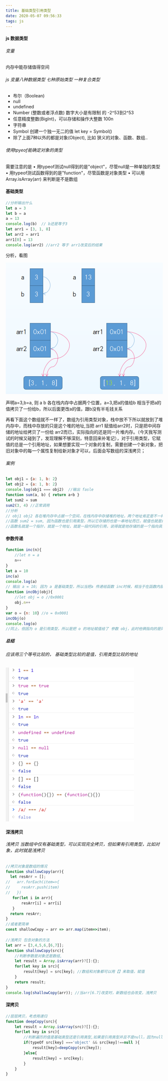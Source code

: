 ```yaml
---
title: 基础类型引用类型
date: 2020-05-07 09:56:33
tags: js
---
```


#### js 数据类型

###### 变量

内存中能存储值得空间

###### js 变量八种数据类型  七种原始类型 一种复合类型

- 布尔（Boolean) 
- null
- undefined
- Number (整数或者浮点数) 数字大小是有限制 的 -2^53到2^53
- 任意精度整数(BigInt)，可以存储和操作大整数 100n
- 字符串
- Symbol 创建一个独一无二的值 let key = Symbol()
- 除了上面7种以外的都是对象(Object), 比如 狭义的对象、函数、数组..

###### 使用tpyeof能确定对象的类型

需要注意的是 • 用typeof测试null得到的是"object"，尽管null是一种单独的类型 • 用typeof测试函数得到的是"function"，尽管函数是对象类型 • 可以用Array.isArray(arr) 来判断是不是数组

#### 基础类型

```javascript
//分析输出什么
let a = 3
let b = a
a = 13
console.log(b)  // b还是等于3
let arr1 = [3, 1, 8]
let arr2 = arr1
arr1[0] = 13
console.log(arr2) //arr2 等于 arr1改变后的结果
```

分析，看图

![](../img/引用类型/内存图1.png)

声明a=3,b=a, 则 a b 各在栈内存中占据两个位置，a=3,把a的值给b 相当于把a的值拷贝了一份给b，所以后面更改a的值，跟b没有半毛钱关系

再看下面这个数组就不一样了，数组为引用类型对象，栈中放不下所以就放到了堆内存中，而栈中存放的只是这个堆的地址,当把 arr1 赋值给arr2时，只是把中间存储的地址给拷贝了一份给 arr2而已，实际指向的还是同一片堆内存。（今天我写测试的时候又碰到了，发现理解不够深刻，特意回来补笔记），对于引用类型，它赋值的总是一个引用地址，如果想要实现一个对象的复制，需要创建一个新对象，把旧对象中的每一个属性复制给新对象才可以，后面会写数组的深浅拷贝；

###### 案例

```javascript
let obj1 = {a: 1, b: 2}
let obj2 = {a: 1, b: 2}
console.log(obj1 === obj2)  //输出 fasle 
function sum(a, b) { return a+b }
let sum2 = sum
sum2(3, 4) //正常调用
//分析
// obj1 obj2 各在堆内存中占据一个空间，在栈内存中存储堆的地址，两个地址肯定是不一样的
//函数 sum2 = sum, 因为函数也是引用类型，所以它存储的也是一串地址而已，赋值也就是把地址给了sum2，所以此时两个函数指向同一个堆中的地址，是同一个函数的引用
//函数名就是一个指针，就是一个地址，就是一段代码的引用，说得就是他存储的是一个指向具体函数的地址

```

#### 参数传递

```javascript
function inc(n){ 
    //let n = a  
    n++ 
}
let a = 10 
inc(a)
console.log(a)
// 输出 a = 10; 因为 a 是基础类型，所以当把a 传递给函数 inc时候，相当于在函数内部声明了一个 let  n = a;也就是把 a的值赋值给 n，那 n++ 和 a 有没有关系，a 自然还是 10喽！
function incObj(obj){ 
    //let obj = o //0x0001
    obj.n++ 
}
var o = {n: 10} //o = 0x0001
incObj(o) 
console.log(o)
//同上，但因为 o 是引用类型，所以是把 o 的地址赋值给了 参数 obj，此时他俩指向的是同一个堆内存，也就是同一个对象，一个改变另一个自然也会改变，所以输出 11；

```

##### 总结

###### 应该用三个等号比较的，   基础类型比较的是值，引用类型比较的地址

![](../img/引用类型/对比.png)

#### 深浅拷贝

###### 浅拷贝 当数组中仅有基础类型，可以实现完全拷贝，但如果有引用类型，比如对象，此时就是浅拷贝

```javascript
//拷贝对象是数组的情况
function shallowCopy(arr){
  let resArr = [];
//   arr.forEach(item=>{
//     resArr.push(item)
//   })
   for(let i in arr){
       resArr[i] = arr[i]
   }
  return resArr;
}
//或者更简单
const shallowCopy = arr => arr.map(item=>item);

//浅拷贝 包含对象的方法
let arr = [3,4,5,6,[6,7]];
function shallowCopy(src){
    //判断参数是对象还是数组,
    let result = Array.isArray(arr)?[]:{};
    for(let key in src){
        result[key] = src[key]; //数组和对象都可以用【】来取值，赋值
    }
    return result;
}
console.log(shallowCopy(arr)); //当arr[6.7]改变时，新数组也会改变，浅拷贝
```

#### 深拷贝

```javascript
//层层拷贝，考虑用递归
function deepCopy(src){
	let result = Array.isArray(src)?[]:{};
    for(let key in src){
        //判断遍历的值是基础类型还是引用类型,如果是引用类型并且不是null，因为null属于基础类型
        if(typeOf src[key] ==='object' && src[key]!==null ){
            result[key]=deepCopy(src[key]);
        }else{
            result[key] = src[key];
        }
    }
}
```


